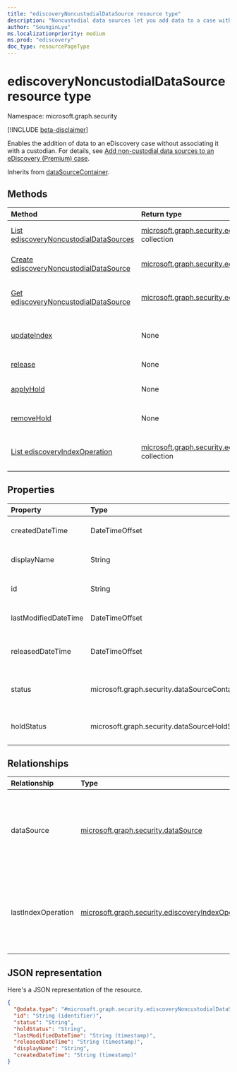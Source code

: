 ```yaml
---
title: "ediscoveryNoncustodialDataSource resource type"
description: "Noncustodial data sources let you add data to a case without having to associate it to a custodian."
author: "SeunginLyu"
ms.localizationpriority: medium
ms.prod: "ediscovery"
doc_type: resourcePageType
---
```


# ediscoveryNoncustodialDataSource resource type

Namespace: microsoft.graph.security

[!INCLUDE [beta-disclaimer](../../includes/beta-disclaimer.md)]

Enables the addition of data to an eDiscovery case without associating it with a custodian. For details, see [Add non-custodial data sources to an eDiscovery (Premium) case](/microsoft-365/compliance/non-custodial-data-sources).

Inherits from [dataSourceContainer](../resources/security-datasourcecontainer.md).

## Methods
|Method|Return type|Description|
|:---|:---|:---|
|[List ediscoveryNoncustodialDataSources](../api/security-ediscoverysearch-list-noncustodialsources.md)|[microsoft.graph.security.ediscoveryNoncustodialDataSource](../resources/security-ediscoverynoncustodialdatasource.md) collection|Get a list of the [ediscoveryNoncustodialDataSource](../resources/security-ediscoverynoncustodialdatasource.md) objects and their properties.|
|[Create ediscoveryNoncustodialDataSource](../api/security-ediscoverysearch-post-noncustodialsources.md)|[microsoft.graph.security.ediscoveryNoncustodialDataSource](../resources/security-ediscoverynoncustodialdatasource.md)|Create a new [ediscoveryNoncustodialDataSource](../resources/security-ediscoverynoncustodialdatasource.md) object.|
|[Get ediscoveryNoncustodialDataSource](../api/security-ediscoverynoncustodialdatasource-get.md)|[microsoft.graph.security.ediscoveryNoncustodialDataSource](../resources/security-ediscoverynoncustodialdatasource.md)|Read the properties and relationships of an [ediscoveryNoncustodialDataSource](../resources/security-ediscoverynoncustodialdatasource.md) object.|
|[updateIndex](../api/security-ediscoverynoncustodialdatasource-updateindex.md)|None|Triggers a indexOperation to make a non-custodial data source and associated data sources searchable.|
|[release](../api/security-ediscoverynoncustodialdatasource-release.md)|None|Release a non-custodial data source from a case.|
|[applyHold](../api/security-ediscoverynoncustodialdatasource-applyhold.md)|None|Start the process of applying hold to eDiscovery non-custodial data sources.|
|[removeHold](../api/security-ediscoverynoncustodialdatasource-removehold.md)|None|Start the process of removing hold from eDiscovery non-custodial data sources.|
|[List ediscoveryIndexOperation](../api/security-ediscoverycustodian-list-lastindexoperation.md)|[microsoft.graph.security.ediscoveryIndexOperation](../resources/security-ediscoveryindexoperation.md) collection|Get a list of the [ediscoveryIndexOperation](../resources/security-ediscoveryindexoperation.md) associated with an [ediscoveryNoncustodialDataSource](../resources/security-ediscoverynoncustodialdatasource.md).|

## Properties
|Property|Type|Description|
|:---|:---|:---|
|createdDateTime|DateTimeOffset|Created date and time of the nonCustodialDataSource. Inherited from [microsoft.graph.security.datasourcecontainer](../resources/security-datasourcecontainer.md).|
|displayName|String|Display name of the noncustodialDataSource. Inherited from [microsoft.graph.security.datasourcecontainer](../resources/security-datasourcecontainer.md).|
|id|String|Unique identifier of the nonCustodialDataSource. Inherited from [entity](../resources/entity.md).|
|lastModifiedDateTime|DateTimeOffset|Last modified date and time of the nonCustodialDataSource. Inherited from [microsoft.graph.security.datasourcecontainer](../resources/security-datasourcecontainer.md).|
|releasedDateTime|DateTimeOffset|Date and time that the nonCustodialDataSource was released from the case. Inherited from [microsoft.graph.security.datasourcecontainer](../resources/security-datasourcecontainer.md).|
|status|microsoft.graph.security.dataSourceContainerStatus|Latest status of the nonCustodialDataSource. Inherited from [microsoft.graph.security.datasourcecontainer](../resources/security-datasourcecontainer.md). Possible values are: `Active`, `Released`.|
|holdStatus|microsoft.graph.security.dataSourceHoldStatus|The hold status of the nonCustodialDataSource. The possible values are: `notApplied`, `applied`, `applying`, `removing`, `partial`|

## Relationships
|Relationship|Type|Description|
|:---|:---|:---|
|dataSource|[microsoft.graph.security.dataSource](../resources/security-datasource.md)|User source or SharePoint site data source as non-custodial data source.|
|lastIndexOperation|[microsoft.graph.security.ediscoveryIndexOperation](../resources/security-ediscoveryindexoperation.md)|Operation entity that represents the latest indexing for the non-custodial data source.|

## JSON representation
Here's a JSON representation of the resource.
<!-- {
  "blockType": "resource",
  "keyProperty": "id",
  "@odata.type": "microsoft.graph.security.ediscoveryNoncustodialDataSource",
  "baseType": "microsoft.graph.security.dataSourceContainer",
  "openType": false
}
-->
``` json
{
  "@odata.type": "#microsoft.graph.security.ediscoveryNoncustodialDataSource",
  "id": "String (identifier)",
  "status": "String",
  "holdStatus": "String",
  "lastModifiedDateTime": "String (timestamp)",
  "releasedDateTime": "String (timestamp)",
  "displayName": "String",
  "createdDateTime": "String (timestamp)"
}
```